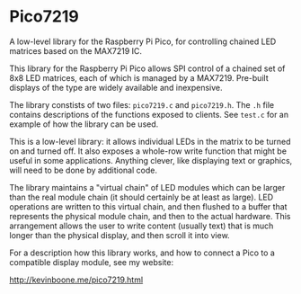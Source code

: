 # Pico7219

A low-level library for the Raspberry Pi Pico, for controlling chained 
LED matrices based on the MAX7219 IC.

This library for the Raspberry Pi Pico allows SPI control of a chained set of
8x8 LED matrices, each of which is managed by a MAX7219. Pre-built displays of
the type are widely available and inexpensive. 

The library constists of two files: `pico7219.c` and `pico7219.h`. 
The `.h` file contains descriptions of the functions exposed to clients.
See `test.c` for an example of how the library can be used.

This is a low-level library: it allows individual LEDs in the matrix to
be turned on and turned off. It also exposes a whole-row write function
that might be useful in some applications. Anything clever, like displaying
text or graphics, will need to be done by additional code.

The library maintains a "virtual chain" of LED modules which can be
larger than the real module chain (it should certainly be at least as
large). LED operations are written to this virtual chain, and then
flushed to a buffer that represents the physical module chain, and
then to the actual hardware. This arrangement allows the user to
write content (usually text) that is much longer than the physical
display, and then scroll it into view.

For a description how this library works, and how to connect a Pico
to a compatible display module, see my website:

http://kevinboone.me/pico7219.html



